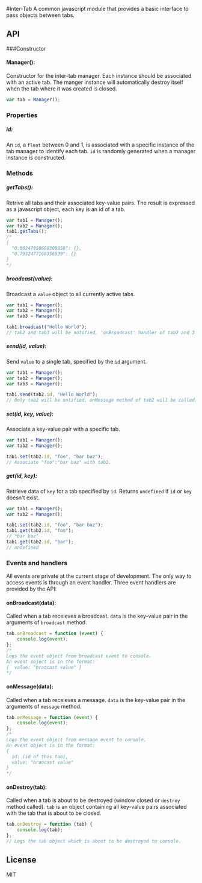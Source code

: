 #Inter-Tab
A common javascript module that provides a basic interface to pass objects between tabs.

## API

###Constructor
#### Manager():
  Constructor for the inter-tab manager. Each instance should be associated with an active tab. The manger instance will automatically destroy itself when the tab where it was created is closed.
```js
var tab = Manager();
```

### Properties
##### id:
An `id`, a `float` between 0 and 1, is associated with a specific instance of the tab manager to identify each tab. `id` is randomly generated when a manager instance is constructed.

### Methods

##### getTabs():

  Retrive all tabs and their associated key-value pairs. The result is expressed as a javascript object, each key is an id of a tab.
```js
var tab1 = Manager();
var tab2 = Manager();
tab1.getTabs();
/*
{
  "0.00247958698309958": {},
  "0.7932477160356939": {}
}
*/
```

##### broadcast(value):

  Broadcast a `value` object to all currently active tabs.

```js
var tab1 = Manager();
var tab2 = Manager();
var tab3 = Manager();

tab1.broadcast("Hello World");
// tab2 and tab3 will be notified, 'onBroadcast' handler of tab2 and 3 will be called.
```

##### send(id, value):

  Send `value` to a single tab, specified by the `id` argument.
```js
var tab1 = Manager();
var tab2 = Manager();
var tab3 = Manager();

tab1.send(tab2.id, "Hello World");
// Only tab2 will be notified. onMessage method of tab2 will be called.
```

##### set(id, key, value):

  Associate a key-value pair with a specific tab.
```js
var tab1 = Manager();
var tab2 = Manager();

tab1.set(tab2.id, "foo", "bar baz");
// Associate "foo":"bar baz" with tab2.
```

##### get(id, key):

  Retrieve data of `key` for a tab specified by `id`. Returns `undefined` if `id` or `key` doesn't exist.
```js
var tab1 = Manager();
var tab2 = Manager();

tab1.set(tab2.id, "foo", "bar baz");
tab1.get(tab2.id, "foo");
// "bar baz"
tab1.get(tab2.id, "bar");
// undefined
```

### Events and handlers
All events are private at the current stage of development. The only way to access events is through an event handler. Three event handlers are provided by the API:

#### onBroadcast(data):
Called when a tab receieves a broadcast. `data` is the key-value pair in the arguments of `broadcast` method.
```js
tab.onBroadcast = function (event) {
    console.log(event);
};
/*
Logs the event object from broadcast event to console.
An event object is in the format:
{  value: "braocast value" }
*/
```
#### onMessage(data):
Called when a tab receieves a message. `data` is the key-value pair in the arguments of `message` method.
```js
tab.onMessage = function (event) {
    console.log(event);
};
/*
Logs the event object from message event to console.
An event object is in the format:
{
  id: (id of this tab),
  value: "braocast value"
}
*/
```
#### onDestroy(tab):
Called when a tab is about to be destroyed (window closed or `destroy` method called). `tab` is an object containing all key-value pairs associated with the tab that is about to be closed.
```js
tab.onDestroy = function (tab) {
    console.log(tab);
};
// Logs the tab object which is about to be destroyed to console.
```

## License

MIT